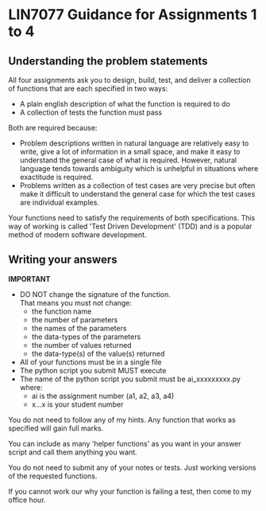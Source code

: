 # LIN7077 Guidance for Assignments 1 to 4

## Understanding the problem statements

All four assignments ask you to design, build, test, and deliver a
collection of functions that are each specified in two ways:

* A plain english description of what the function is required to do
* A collection of tests the function must pass

Both are required because:

* Problem descriptions written in natural language are relatively easy to write,
  give a lot of information in a small space, and make it easy to understand the
  general case of what is required.
  However, natural language tends towards ambiguity which is unhelpful in
  situations where exactitude is required.
* Problems written as a collection of test cases are very precise but often make
  it difficult to understand the general case for which the test cases are
  individual examples.

Your functions need to satisfy the requirements of both specifications.
This way of working is called 'Test Driven Development' (TDD) and is a popular
method of modern software development.

## Writing your answers

**IMPORTANT**

* DO NOT change the signature of the function.  
  That means you must not change:
    * the function name
    * the number of parameters
    * the names of the parameters
    * the data-types of the parameters
    * the number of values returned
    * the data-type(s) of the value(s) returned
* All of your functions must be in a single file
* The python script you submit MUST execute
* The name of the python script you submit must be ai_xxxxxxxxx.py where:
    * ai is the assignment number (a1, a2, a3, a4)
    * x...x is your student number

You do not need to follow any of my hints.
Any function that works as specified will gain full marks.

You can include as many 'helper functions' as you want in your answer script and
call them anything you want.

You do not need to submit any of your notes or tests. Just working versions of
the requested functions.

If you cannot work our why your function is failing a test, then come to my
office hour.
